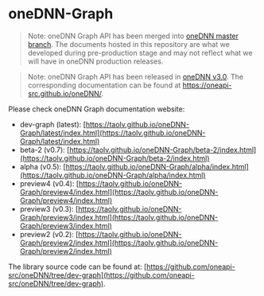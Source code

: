 # oneDNN-Graph

> Note: oneDNN Graph API has been merged into [oneDNN master
> branch](https://github.com/oneapi-src/oneDNN/blob/master/include/oneapi/dnnl/dnnl_graph.hpp).
> The documents hosted in this repository are what we developed during
> pre-production stage and may not reflect what we will have in oneDNN
> production releases.

> Note: oneDNN Graph API has been released in [oneDNN
> v3.0](https://github.com/oneapi-src/oneDNN/releases/tag/v3.0). The
> corresponding documentation can be found at
> <https://oneapi-src.github.io/oneDNN/>.

Please check oneDNN Graph documentation website:

- dev-graph (latest): [https://taolv.github.io/oneDNN-Graph/latest/index.html](https://taolv.github.io/oneDNN-Graph/latest/index.html)
- beta-2 (v0.7): [https://taolv.github.io/oneDNN-Graph/beta-2/index.html](https://taolv.github.io/oneDNN-Graph/beta-2/index.html)
- alpha (v0.5): [https://taolv.github.io/oneDNN-Graph/alpha/index.html](https://taolv.github.io/oneDNN-Graph/alpha/index.html)
- preview4 (v0.4): [https://taolv.github.io/oneDNN-Graph/preview4/index.html](https://taolv.github.io/oneDNN-Graph/preview4/index.html)
- preview3 (v0.3): [https://taolv.github.io/oneDNN-Graph/preview3/index.html](https://taolv.github.io/oneDNN-Graph/preview3/index.html)
- preview2 (v0.2): [https://taolv.github.io/oneDNN-Graph/preview2/index.html](https://taolv.github.io/oneDNN-Graph/preview2/index.html)

The library source code can be found at: [https://github.com/oneapi-src/oneDNN/tree/dev-graph](https://github.com/oneapi-src/oneDNN/tree/dev-graph).
